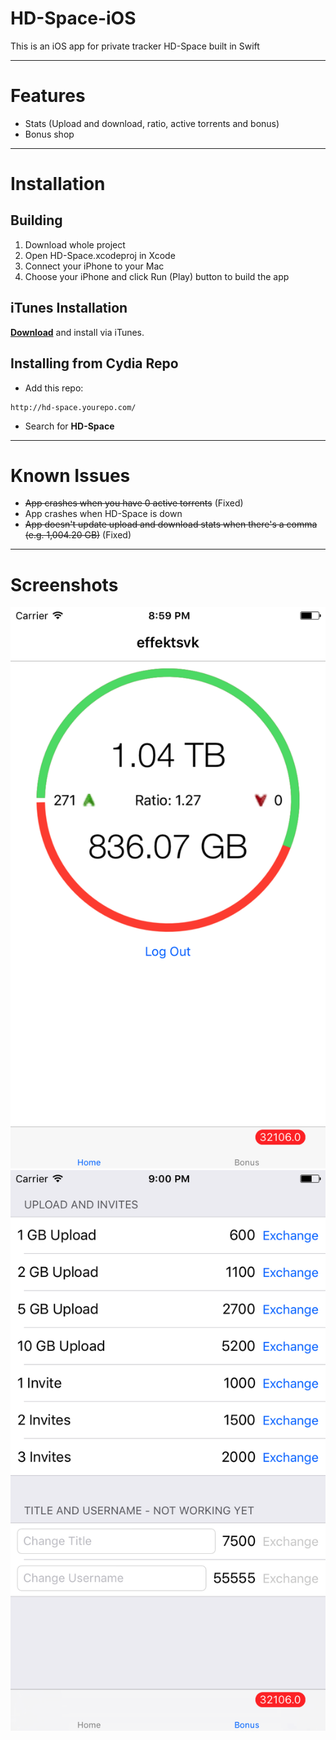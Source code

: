 # HD-Space-iOS
This is an iOS app for private tracker HD-Space built in Swift

---
# Features
- Stats (Upload and download, ratio, active torrents and bonus)
- Bonus shop

---
# Installation
## Building
1. Download whole project
2. Open HD-Space.xcodeproj in Xcode
3. Connect your iPhone to your Mac
4. Choose your iPhone and click Run (Play) button to build the app

## iTunes Installation
[**Download**](https://github.com/effektsvk/HD-Space-iOS/releases/latest/) and install via iTunes.

## Installing from Cydia Repo
- Add this repo:
```
http://hd-space.yourepo.com/
```
- Search for **HD-Space**

---
# Known Issues
- ~~App crashes when you have 0 active torrents~~ (Fixed)
- App crashes when HD-Space is down
- ~~App doesn't update upload and download stats when there's a comma (e.g. 1,004.20 GB)~~ (Fixed)

---
# Screenshots
<div align="center"><img src="media/Screenshot1.png" width="512"></div>
<div align="center"><img src="media/Screenshot2.png" width="512"></div>